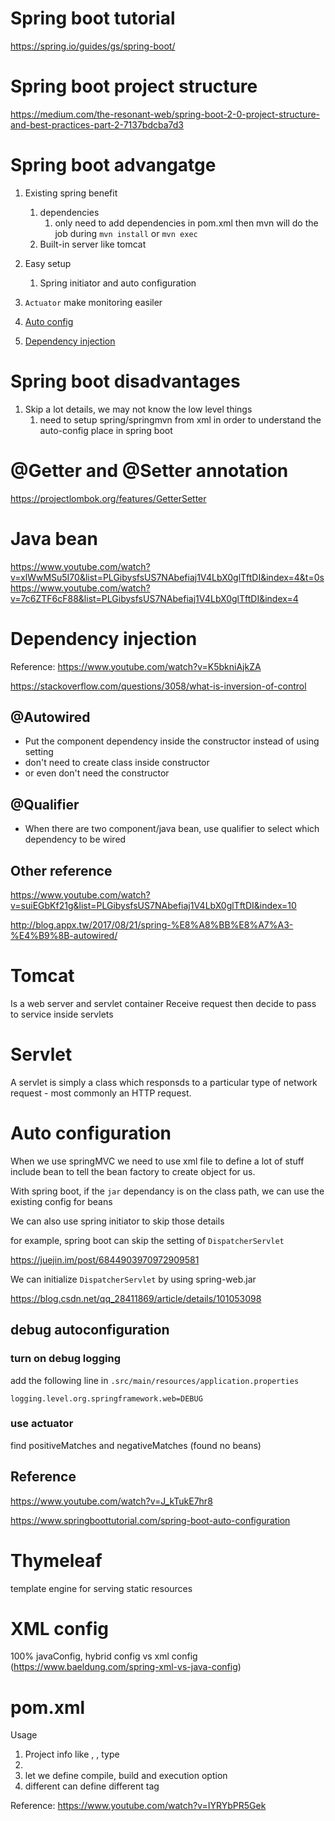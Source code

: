 # Spring boot tutorial

https://spring.io/guides/gs/spring-boot/

# Spring boot project structure

https://medium.com/the-resonant-web/spring-boot-2-0-project-structure-and-best-practices-part-2-7137bdcba7d3

# Spring boot advangatge

1. Existing spring benefit

   1. dependencies
      1. only need to add dependencies in pom.xml then mvn will do the job during `mvn install` or `mvn exec`
   2. Built-in server like tomcat

2. Easy setup
   1. Spring initiator and auto configuration
3. `Actuator` make monitoring easiler
4. [Auto config](#auto_config) 
5. [Dependency injection](#dpi)


# Spring boot disadvantages

1. Skip a lot details, we may not know the low level things
   1. need to setup spring/springmvn from xml in order to understand the auto-config place in spring boot

# @Getter and @Setter annotation

https://projectlombok.org/features/GetterSetter

# Java bean

https://www.youtube.com/watch?v=xlWwMSu5I70&list=PLGibysfsUS7NAbefiaj1V4LbX0glTftDI&index=4&t=0s
https://www.youtube.com/watch?v=7c6ZTF6cF88&list=PLGibysfsUS7NAbefiaj1V4LbX0glTftDI&index=4

# Dependency injection <a name="dpi"></a>
Reference:
https://www.youtube.com/watch?v=K5bkniAjkZA

https://stackoverflow.com/questions/3058/what-is-inversion-of-control

## @Autowired

- Put the component dependency inside the constructor instead of using setting
- don't need to create class inside constructor
- or even don't need the constructor

## @Qualifier

- When there are two component/java bean, use qualifier to select which dependency to be wired

## Other reference

https://www.youtube.com/watch?v=suiEGbKf21g&list=PLGibysfsUS7NAbefiaj1V4LbX0glTftDI&index=10

http://blog.appx.tw/2017/08/21/spring-%E8%A8%BB%E8%A7%A3-%E4%B9%8B-autowired/

# Tomcat

Is a web server and servlet container
Receive request then decide to pass to service inside servlets

# Servlet

A servlet is simply a class which responsds to a particular type of network request - most commonly an HTTP request.

# Auto configuration  <a name="auto_config"></a>

When we use springMVC we need to use xml file to define a lot of stuff include bean to tell the bean factory to create object for us.

With spring boot, if the `jar` dependancy is on the class path, we can use the existing config for beans

We can also use spring initiator to skip those details

for example, spring boot can skip the setting of `DispatcherServlet`

https://juejin.im/post/6844903970972909581

We can initialize `DispatcherServlet` by using spring-web.jar

https://blog.csdn.net/qq_28411869/article/details/101053098

## debug autoconfiguration

### turn on debug logging

add the following line in `.src/main/resources/application.properties`

```
logging.level.org.springframework.web=DEBUG
```

### use actuator

find positiveMatches and negativeMatches (found no beans)

## Reference

https://www.youtube.com/watch?v=J_kTukE7hr8

https://www.springboottutorial.com/spring-boot-auto-configuration

# Thymeleaf

template engine for serving static resources

# XML config
100% javaConfig, hybrid config vs xml config (https://www.baeldung.com/spring-xml-vs-java-config)

# pom.xml

Usage
1. Project info like <groupID>, <artifactId>, <packaging> type
2. <dependencies>
3. <build> let we define compile, build and execution option
4. different <profile> can define different <build> tag
   
Reference: https://www.youtube.com/watch?v=IYRYbPR5Gek
